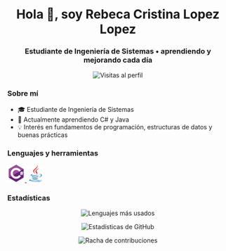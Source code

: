 <h1 align="center">Hola 👋, soy Rebeca Cristina Lopez Lopez</h1>
<h3 align="center">Estudiante de Ingeniería de Sistemas • aprendiendo y mejorando cada día</h3>

<p align="center">
  <img src="https://komarev.com/ghpvc/?username=rebecalopez0304&label=Visitas%20al%20perfil&color=0e75b6&style=flat" alt="Visitas al perfil" />
</p>

<h3>Sobre mí</h3>
<ul>
  <li>🎓 Estudiante de Ingeniería de Sistemas</li>
  <li>🌱 Actualmente aprendiendo C# y Java</li>
  <li>💡 Interés en fundamentos de programación, estructuras de datos y buenas prácticas</li>
</ul>

<h3>Lenguajes y herramientas</h3>
<p>
  <a href="https://learn.microsoft.com/dotnet/csharp/" target="_blank" rel="noreferrer">
    <img src="https://raw.githubusercontent.com/devicons/devicon/master/icons/csharp/csharp-original.svg" alt="C#" width="40" height="40" />
  </a>
  <a href="https://www.java.com/" target="_blank" rel="noreferrer">
    <img src="https://raw.githubusercontent.com/devicons/devicon/master/icons/java/java-original.svg" alt="Java" width="40" height="40" />
  </a>
</p>

<h3>Estadísticas</h3>
<p align="center">
  <img src="https://github-readme-stats.vercel.app/api/top-langs?username=rebecalopez0304&show_icons=true&locale=es&layout=compact" alt="Lenguajes más usados" />
</p>
<p align="center">
  <img src="https://github-readme-stats.vercel.app/api?username=rebecalopez0304&show_icons=true&locale=es" alt="Estadísticas de GitHub" />
</p>
<p align="center">
  <img src="https://streak-stats.demolab.com?user=rebecalopez0304&locale=es" alt="Racha de contribuciones" />
</p>
